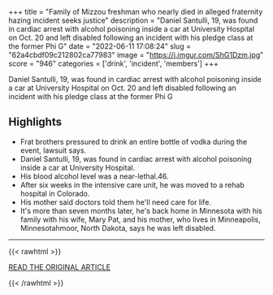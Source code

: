 +++
title = "Family of Mizzou freshman who nearly died in alleged fraternity hazing incident seeks justice"
description = "Daniel Santulli, 19, was found in cardiac arrest with alcohol poisoning inside a car at University Hospital on Oct. 20 and left disabled following an incident with his pledge class at the former Phi G"
date = "2022-06-11 17:08:24"
slug = "62a4cbdf09c212802ca77983"
image = "https://i.imgur.com/ShG1Dzm.jpg"
score = "946"
categories = ['drink', 'incident', 'members']
+++

Daniel Santulli, 19, was found in cardiac arrest with alcohol poisoning inside a car at University Hospital on Oct. 20 and left disabled following an incident with his pledge class at the former Phi G

## Highlights

- Frat brothers pressured to drink an entire bottle of vodka during the event, lawsuit says.
- Daniel Santulli, 19, was found in cardiac arrest with alcohol poisoning inside a car at University Hospital.
- His blood alcohol level was a near-lethal.46.
- After six weeks in the intensive care unit, he was moved to a rehab hospital in Colorado.
- His mother said doctors told them he'll need care for life.
- It's more than seven months later, he's back home in Minnesota with his family with his wife, Mary Pat, and his mother, who lives in Minneapolis, Minnesotahmoor, North Dakota, says he was left disabled.

---

{{< rawhtml >}}
  <p class="article-category">
    <a target="_blank" href="https://www.kake.com/story/46669472/family-of-mizzou-freshman-who-nearly-died-in-alleged-fraternity-hazing-incident-seeks-justice">READ THE ORIGINAL ARTICLE</a>
  </p>
{{< /rawhtml >}}
